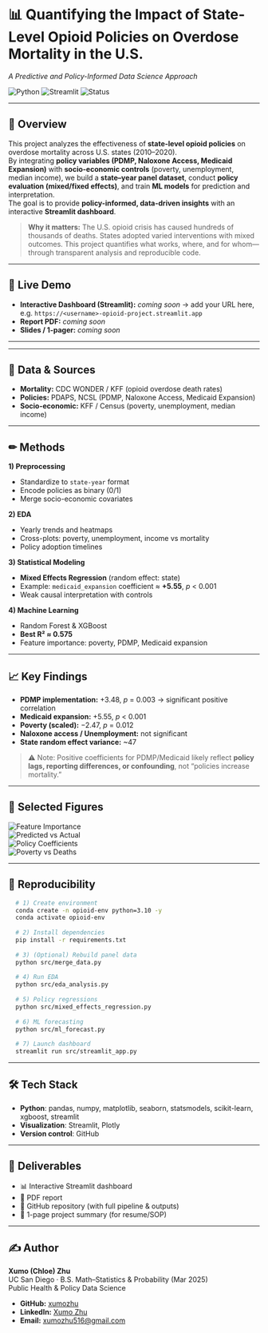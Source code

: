 # 📊 Quantifying the Impact of State-Level Opioid Policies on Overdose Mortality in the U.S.
*A Predictive and Policy-Informed Data Science Approach*

![Python](https://img.shields.io/badge/Python-3.10+-blue.svg)
![Streamlit](https://img.shields.io/badge/Streamlit-dashboard-brightgreen.svg)
![Status](https://img.shields.io/badge/status-in%20progress-orange.svg)

---

## 🚀 Overview
This project analyzes the effectiveness of **state-level opioid policies** on overdose mortality across U.S. states (2010–2020).  
By integrating **policy variables (PDMP, Naloxone Access, Medicaid Expansion)** with **socio-economic controls** (poverty, unemployment, median income), we build a **state–year panel dataset**, conduct **policy evaluation (mixed/fixed effects)**, and train **ML models** for prediction and interpretation.  
The goal is to provide **policy-informed, data-driven insights** with an interactive **Streamlit dashboard**.

> **Why it matters:** The U.S. opioid crisis has caused hundreds of thousands of deaths. States adopted varied interventions with mixed outcomes. This project quantifies what works, where, and for whom—through transparent analysis and reproducible code.

---

## 🔗 Live Demo
- **Interactive Dashboard (Streamlit):** _coming soon_ → add your URL here, e.g. `https://<username>-opioid-project.streamlit.app`
- **Report PDF:** _coming soon_
- **Slides / 1-pager:** _coming soon_

---

---

## 🔬 Data & Sources
- **Mortality:** CDC WONDER / KFF (opioid overdose death rates)  
- **Policies:** PDAPS, NCSL (PDMP, Naloxone Access, Medicaid Expansion)  
- **Socio-economic:** KFF / Census (poverty, unemployment, median income)  

---

## ✏ Methods
**1) Preprocessing**  
- Standardize to `state-year` format  
- Encode policies as binary (0/1)  
- Merge socio-economic covariates  

**2) EDA**  
- Yearly trends and heatmaps  
- Cross-plots: poverty, unemployment, income vs mortality  
- Policy adoption timelines  

**3) Statistical Modeling**  
- **Mixed Effects Regression** (random effect: state)  
- Example: `medicaid_expansion` coefficient ≈ **+5.55**, *p* < 0.001  
- Weak causal interpretation with controls  

**4) Machine Learning**  
- Random Forest & XGBoost  
- **Best R² ≈ 0.575**  
- Feature importance: poverty, PDMP, Medicaid expansion  

---

## 📈 Key Findings
- **PDMP implementation:** +3.48, *p* = 0.003 → significant positive correlation  
- **Medicaid expansion:** +5.55, *p* < 0.001  
- **Poverty (scaled):** −2.47, *p* = 0.012  
- **Naloxone access / Unemployment:** not significant  
- **State random effect variance:** ~47  

> ⚠️ Note: Positive coefficients for PDMP/Medicaid likely reflect **policy lags, reporting differences, or confounding**, not “policies increase mortality.”  

---

## 📸 Selected Figures
![Feature Importance](outputs/feature_importance.png)  
![Predicted vs Actual](outputs/predicted_vs_actual.png)  
![Policy Coefficients](outputs/policy_coef_plot.png)  
![Poverty vs Deaths](outputs/poverty_vs_deathrate.png)  

---

## 🔁 Reproducibility
```bash
  # 1) Create environment
  conda create -n opioid-env python=3.10 -y
  conda activate opioid-env
  
  # 2) Install dependencies
  pip install -r requirements.txt
  
  # 3) (Optional) Rebuild panel data
  python src/merge_data.py
  
  # 4) Run EDA
  python src/eda_analysis.py
  
  # 5) Policy regressions
  python src/mixed_effects_regression.py
  
  # 6) ML forecasting
  python src/ml_forecast.py
  
  # 7) Launch dashboard
  streamlit run src/streamlit_app.py
```
---

## 🛠️ Tech Stack
- **Python**: pandas, numpy, matplotlib, seaborn, statsmodels, scikit-learn, xgboost, streamlit  
- **Visualization**: Streamlit, Plotly  
- **Version control**: GitHub  

---

## 📄 Deliverables
- 📊 Interactive Streamlit dashboard  
- 📘 PDF report  
- 📂 GitHub repository (with full pipeline & outputs)  
- 📝 1-page project summary (for resume/SOP)  

---

## ✍️ Author
**Xumo (Chloe) Zhu**  
UC San Diego · B.S. Math–Statistics & Probability (Mar 2025)  
Public Health & Policy Data Science  

- **GitHub:** [xumozhu](https://github.com/xumozhu)  
- **LinkedIn:** [Xumo Zhu](https://www.linkedin.com/in/xumo-z-a39b1524b/)  
- **Email:** xumozhu516@gmail.com

